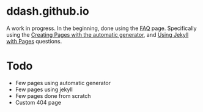 # ddash.github.io
A work in progress. 
In the beginning, done using the [FAQ](https://help.github.com/categories/github-pages-basics/) page. Specifically using the [Creating Pages with the automatic generator](https://help.github.com/articles/creating-pages-with-the-automatic-generator/), and [Using Jekyll with Pages](https://help.github.com/articles/using-jekyll-with-pages/) questions.

# Todo
* Few pages using automatic generator
* Few pages using jekyll
* Few pages done from scratch
* Custom 404 page
